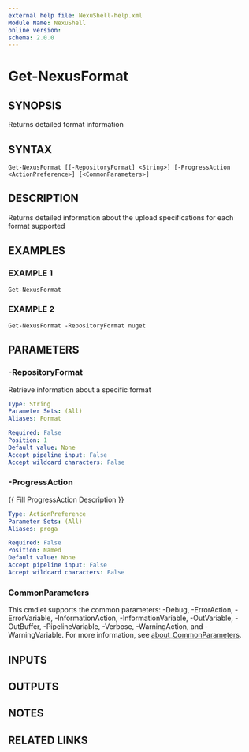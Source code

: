 ```yaml
---
external help file: NexuShell-help.xml
Module Name: NexuShell
online version:
schema: 2.0.0
---
```


# Get-NexusFormat

## SYNOPSIS
Returns detailed format information

## SYNTAX

```
Get-NexusFormat [[-RepositoryFormat] <String>] [-ProgressAction <ActionPreference>] [<CommonParameters>]
```

## DESCRIPTION
Returns detailed information about the upload specifications for each format supported

## EXAMPLES

### EXAMPLE 1
```
Get-NexusFormat
```

### EXAMPLE 2
```
Get-NexusFormat -RepositoryFormat nuget
```

## PARAMETERS

### -RepositoryFormat
Retrieve information about a specific format

```yaml
Type: String
Parameter Sets: (All)
Aliases: Format

Required: False
Position: 1
Default value: None
Accept pipeline input: False
Accept wildcard characters: False
```

### -ProgressAction
{{ Fill ProgressAction Description }}

```yaml
Type: ActionPreference
Parameter Sets: (All)
Aliases: proga

Required: False
Position: Named
Default value: None
Accept pipeline input: False
Accept wildcard characters: False
```

### CommonParameters
This cmdlet supports the common parameters: -Debug, -ErrorAction, -ErrorVariable, -InformationAction, -InformationVariable, -OutVariable, -OutBuffer, -PipelineVariable, -Verbose, -WarningAction, and -WarningVariable. For more information, see [about_CommonParameters](http://go.microsoft.com/fwlink/?LinkID=113216).

## INPUTS

## OUTPUTS

## NOTES

## RELATED LINKS
